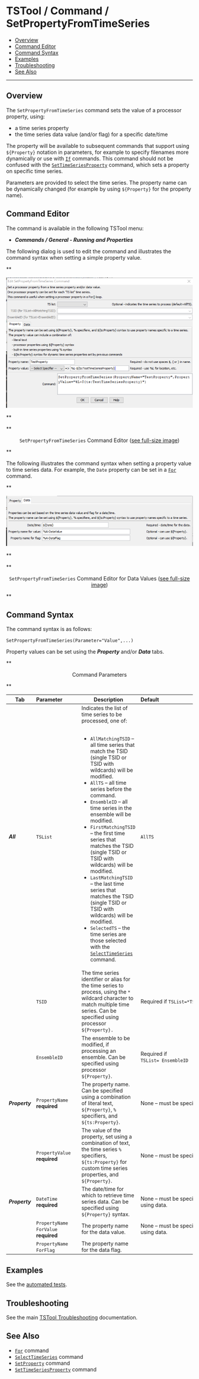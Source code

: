 # TSTool / Command / SetPropertyFromTimeSeries #

*   [Overview](#overview)
*   [Command Editor](#command-editor)
*   [Command Syntax](#command-syntax)
*   [Examples](#examples)
*   [Troubleshooting](#troubleshooting)
*   [See Also](#see-also)

-------------------------

## Overview ##

The `SetPropertyFromTimeSeries` command sets the value of a processor property, using:

*   a time series property
*   the time series data value (and/or flag) for a specific date/time

The property will be available to subsequent commands that support using `${Property}` notation in parameters,
for example to specify filenames more dynamically or use with [`If`](../If/If.md) commands.
This command should not be confused with the [`SetTimeSeriesProperty`](../SetTimeSeriesProperty/SetTimeSeriesProperty.md) command,
which sets a property on specific time series.

Parameters are provided to select the time series.
The property name can be dynamically changed (for example by using `${Property}` for the property name).

## Command Editor ##

The command is available in the following TSTool menu:

*   ***Commands / General - Running and Properties***

The following dialog is used to edit the command and illustrates the command syntax
when setting a simple property value.

**<p style="text-align: center;">
![SetPropertyFromTimeSeries command editor for simple property](SetPropertyFromTimeSeries.png)
</p>**

**<p style="text-align: center;">
`SetPropertyFromTimeSeries` Command Editor (<a href="../SetPropertyFromTimeSeries.png">see full-size image</a>)
</p>**

The following illustrates the command syntax when setting a property value to time series data.
For example, the `Date` property can be set in a [`For`](../command-ref/For/For.md) command.

**<p style="text-align: center;">
![SetPropertyFromTimeSeries command editor for time series data](SetPropertyFromTimeSeries-Data.png)
</p>**

**<p style="text-align: center;">
`SetPropertyFromTimeSeries` Command Editor for Data Values (<a href="../SetPropertyFromTimeSeries-Data.png">see full-size image</a>)
</p>**

## Command Syntax ##

The command syntax is as follows:

```text
SetPropertyFromTimeSeries(Parameter="Value",...)
```

Property values can be set using the ***Property*** and/or ***Data*** tabs.

**<p style="text-align: center;">
Command Parameters
</p>**

| **Tab** | **Parameter**&nbsp;&nbsp;&nbsp;&nbsp;&nbsp;&nbsp;&nbsp;&nbsp;&nbsp;&nbsp; | **Description** | **Default**&nbsp;&nbsp;&nbsp;&nbsp;&nbsp;&nbsp;&nbsp;&nbsp;&nbsp;&nbsp;&nbsp;&nbsp;&nbsp;&nbsp;&nbsp;&nbsp;&nbsp;&nbsp;&nbsp;&nbsp;&nbsp;&nbsp;&nbsp;&nbsp;&nbsp;&nbsp;&nbsp;&nbsp;&nbsp;&nbsp;&nbsp;&nbsp;&nbsp;&nbsp;&nbsp;&nbsp;&nbsp;&nbsp;&nbsp;&nbsp;&nbsp;&nbsp;&nbsp;&nbsp;&nbsp; |
| --| -----------------------|--------------------------------------------------------|-------------------------- |
|***All*** | `TSList`|Indicates the list of time series to be processed, one of:<br><br><ul><li>`AllMatchingTSID` – all time series that match the TSID (single TSID or TSID with wildcards) will be modified.</li><li>`AllTS` – all time series before the command.</li><li>`EnsembleID` – all time series in the ensemble will be modified.</li><li>`FirstMatchingTSID` – the first time series that matches the TSID (single TSID or TSID with wildcards) will be modified.</li><li>`LastMatchingTSID` – the last time series that matches the TSID (single TSID or TSID with wildcards) will be modified.</li><li>`SelectedTS` – the time series are those selected with the [`SelectTimeSeries`](../SelectTimeSeries/SelectTimeSeries.md) command.</li></ul>|`AllTS`|
||`TSID`|The time series identifier or alias for the time series to process, using the `*` wildcard character to match multiple time series.  Can be specified using processor `${Property}.`|Required if `TSList=*TSID`| 
||`EnsembleID`|The ensemble to be modified, if processing an ensemble.  Can be specified using processor `${Property}`.|Required if<br>`TSList= EnsembleID`|
***Property*** |`PropertyName`<br>**required**|The property name.  Can be specified using a combination of literal text, `${Property}`, `%` specifiers, and `${ts:Property}`. |None – must be specified.|
||`PropertyValue`<br>**required**|The value of the property, set using a combination of text, the time series `%` specifiers, `${ts:Property}` for custom time series properties, and `${Property}`.|None – must be specified.|
***Property*** |`DateTime`<br>**required**|The date/time for which to retrieve time series data.  Can be specified using `${Property}` syntax.|None – must be specified when using data.|
||`PropertyName`<br>`ForValue`<br>**required**|The property name for the data value.|None – must be specified when using data.|
||`PropertyName`<br>`ForFlag` | The property name for the data flag.||

## Examples ##

See the [automated tests](https://github.com/OpenCDSS/cdss-app-tstool-test/tree/master/test/commands/SetPropertyFromTimeSeries).

## Troubleshooting ##

See the main [TSTool Troubleshooting](../../troubleshooting/troubleshooting.md) documentation.

## See Also ##

*   [`For`](../For/For.md) command
*   [`SelectTimeSeries`](../SelectTimeSeries/SelectTimeSeries.md) command
*   [`SetProperty`](../SetProperty/SetProperty.md) command
*   [`SetTimeSeriesProperty`](../SetTimeSeriesProperty/SetTimeSeriesProperty.md) command
